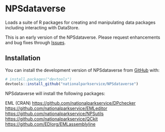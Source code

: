 # NPSdataverse
Loads a suite of R packages for creating and manipulating data packages including interacting with DataStore.

This is an early version of the NPSdataverse. Please request enhancements and bug fixes through [Issues](https://github.com/nationalparkservice/NPSdataverse/issues).

## Installation

You can install the development version of NPSdataverse from [GitHub](https://github.com/) with:

``` r
# install.packages("devtools")
devtools::install_github("nationalparkservice/NPSdataverse")
```

NPSdataverse will install the following packages:

EML (CRAN)
https://github.com/nationalparkservice/DPchecker
https://github.com/nationalparkservice/EMLeditor
https://github.com/nationalparkservice/NPSutils
https://github.com/nationalparkservice/QCkit
https://github.com/EDIorg/EMLassemblyline

